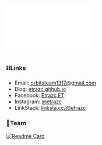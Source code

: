 <div align="left">
  <img alt="Logo Multimedia" src="./picture/Negative-Mask.gif" width="240px" height="135px">
</div>

### ⛓️Links
- Email: [orbitsteam1317@gmail.com]()
- Blog: [etrazc.github.io](https://etrazc.github.io)
- Facebook: [Etrazc ET](https://www.facebook.com/profile.php?id=100054036756705)
- Instagram: [@etrazc](https://www.instagram.com/etrazc/)
- LinkStack: [linksta.cc/@etrazc](https://linksta.cc/@etrazc)

### 👥Team
[![Readme Card](https://github-readme-stats.vercel.app/api/pin/?username=multimediaa&repo=multimediaa.github.io)](https://github.com/multimediaa/multimediaa.github.io)
